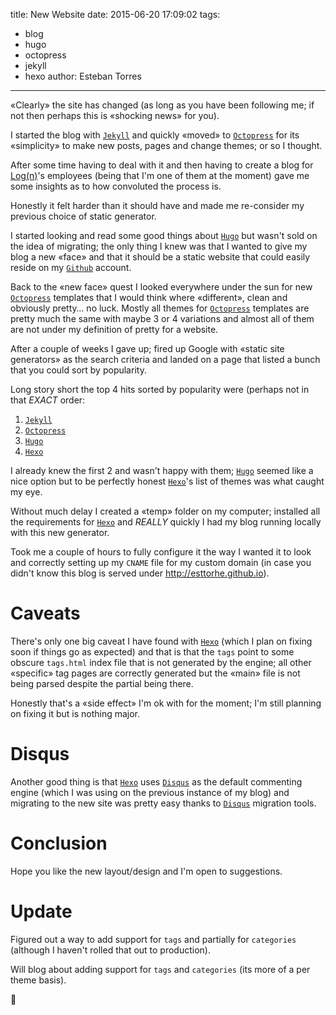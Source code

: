 title: New Website
date: 2015-06-20 17:09:02
tags:
- blog
- hugo
- octopress
- jekyll
- hexo
author: Esteban Torres
---
«Clearly» the site has changed (as long as you have been following me; if not then perhaps this is «shocking news» for you).

I started the blog with [`Jekyll`][jekyll] and quickly «moved» to [`Octopress`][octopress] for its «simplicity» to make new posts, pages and change themes; or so I thought.

After some time having to deal with it and then having to create a blog for [Log(n)][logn]'s employees (being that I'm one of them at the moment) gave me some insights as to how convoluted the process is.
<!--more-->
Honestly it felt harder than it should have and made me re-consider my previous choice of static generator.

I started looking and read some good things about [`Hugo`][hugo] but wasn't sold on the idea of migrating; the only thing I knew was that I wanted to give my blog a new «face» and that it should be a static website that could easily reside on my [`Github`][blog] account.

Back to the «new face» quest I looked everywhere under the sun for new [`Octopress`][octopress] templates that I would think where «different», clean and obviously pretty… no luck. Mostly all themes for [`Octopress`][octopress] templates are pretty much the same with maybe 3 or 4 variations and almost all of them are not under my definition of pretty for a website.

After a couple of weeks I gave up; fired up Google with «static site generators» as the search criteria and landed on a page that listed a bunch that you could sort by popularity.

Long story short the top 4 hits sorted by popularity were (perhaps not in that *EXACT* order:

1. [`Jekyll`][jekyll]
2. [`Octopress`][octopress]
3. [`Hugo`][hugo]
4. [`Hexo`][hexo]

I already knew the first 2 and wasn't happy with them; [`Hugo`][hugo] seemed like a nice option but to be perfectly honest [`Hexo`][hexo]'s list of themes was what caught my eye.

Without much delay I created a «temp» folder on my computer; installed all the requirements for [`Hexo`][hexo] and _REALLY_ quickly I had my blog running locally with this new generator.

Took me a couple of hours to fully configure it the way I wanted it to look and correctly setting up my `CNAME` file for my custom domain (in case you didn't know this blog is served under http://esttorhe.github.io).

# Caveats

There's only one big caveat I have found with [`Hexo`][hexo] (which I plan on fixing soon if things go as expected) and that is that the `tags` point to some obscure `tags.html` index file that is not generated by the engine; all other «specific» tag pages are correctly generated but the «main» file is not being parsed despite the partial being there.

Honestly that's a «side effect» I'm ok with for the moment; I'm still planning on fixing it but is nothing major.

# Disqus

Another good thing is that [`Hexo`][hexo] uses [`Disqus`][disqus] as the default commenting engine (which I was using on the previous instance of my blog) and migrating to the new site was pretty easy thanks to [`Disqus`][disqus] migration tools.

# Conclusion

Hope you like the new layout/design and I'm open to suggestions.

# Update

Figured out a way to add support for `tags` and partially for `categories` (although I haven't rolled that out to production).

Will blog about adding support for `tags` and `categories` (its more of a per theme basis).

👋

[jekyll]:http://jekyllrb.com
[octopress]:http://octopress.org
[logn]:http://lognllc.github.io
[hugo]:https://github.com/spf13/hugo
[blog]:https://github.com/esttorhe/esttorhe.github.io
[hexo]:https://hexo.io
[disqus]:http://disqs.com
